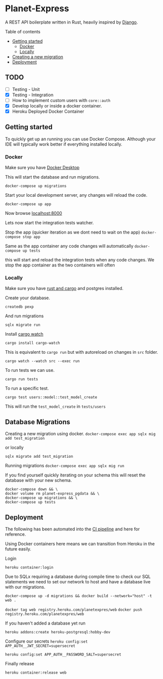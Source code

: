 # Planet-Express

A REST API boilerplate written in Rust, heavily inspired by [Django](https://www.djangoproject.com).

Table of contents

- [Getting started](#getting-started)
  - [Docker](#docker)
  - [Locally](#locally)
- [Creating a new migration](#database-migrations)
- [Deployment](#deployment)

## TODO

- [ ] Testing - Unit
- [x] Testing - Integration
- [ ] How to implement custom users with `core::auth`
- [x] Develop locally or inside a docker container.
- [x] Heroku Deployed Docker Container

## Getting started

To quickly get up an running you can use Docker Compose. Although your
IDE will typically work better if everything installed locally.

### Docker

Make sure you have [Docker Desktop](https://docs.docker.com/desktop/)

This will start the database and run migrations.

`docker-compose up migrations`

Start your local development server, any changes will reload the code.

`docker-compose up app`

Now browse [localhost:8000](http://localhost:8000)

Lets now start the integration tests watcher.

Stop the app (quicker iteration as we dont need to wait on the app)
`docker-compose stop app`

Same as the app container any code changes will automatically
`docker-compose up tests`

this will start and reload
the integration tests when any code changes. We stop the app container
as the two containers will often

### Locally

Make sure you have [rust and cargo](https://www.rust-lang.org/learn/get-started) and
postgres installed.

Create your database.

`createdb pexp`

And run migrations

`sqlx migrate run`

Install [cargo watch](https://github.com/passcod/cargo-watch)

`cargo install cargo-watch`

This is equivalent to `cargo run` but with autoreload on changes in `src` folder.

`cargo watch --watch src --exec run`

To run tests we can use.

`cargo run tests`

To run a specific test.

`cargo test users::model::test_model_create`

This will run the `test_model_create` in `tests/users`

## Database Migrations

Creating a new migration using docker.
`docker-compose exec app sqlx mig add test_migration`

or locally

`sqlx migrate add test_migration`

Running migrations
`docker-compose exec app sqlx mig run`

If you find yourself quickly iterating on your schema this will reset the database
with your new schema.

```
docker-compose down && \
docker volume rm planet-express_pgdata && \
docker-compose up migrations && \
docker-compose up tests
```

## Deployment

The following has been automated into the [CI pipeline](.github/workflows/main.yml#L67-L90) and here for reference.

Using Docker containers here means we can transition from Heroku in the future easily.

Login

`heroku container:login`

Due to SQLx requiring a database during compile time to check our SQL statements
we need to set our network to host and have a database live with our migrations.

`docker-compose up -d migrations && docker build --network="host" -t web .`

`docker tag web registry.heroku.com/planetexpres/web`
`docker push registry.heroku.com/planetexpres/web`

If you haven't added a database yet run

`heroku addons:create heroku-postgresql:hobby-dev`

Configure our secrets
`heroku config:set APP_AUTH__JWT_SECRET=supersecret`

`heroku config:set APP_AUTH__PASSWORD_SALT=supersecret`

Finally release

`heroku container:release web`
